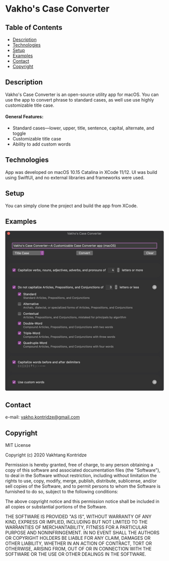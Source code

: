 # Vakho's Case Converter

## Table of Contents
- [Description](#description)
- [Technologies](#technologies)
- [Setup](#setup)
- [Examples](#examples)
- [Contact](#contact)
- [Copyright](#copyright)

## Description
Vakho's Case Converter is an open-source utility app for macOS. You can use the app to convert phrase to standard cases, as well use use highly customizable title case.

#### General Features:
- Standard cases—lower, upper, title, sentence, capital, alternate, and toggle
- Customizable title case
- Ability to add custom words

## Technologies
App was developed on macOS 10.15 Catalina in XCode 11/12. UI was build using SwiftUI, and no external libraries and frameworks were used.

## Setup
You can simply clone the project and build the app from XCode.

## Examples
![Main](./Demo/Main.jpg)

## Contact
e-mail: [vakho.kontridze@gmail.com](mailto:vakho.kontridze@gmail.com)

## Copyright
MIT License

Copyright (c) 2020 Vakhtang Kontridze

Permission is hereby granted, free of charge, to any person obtaining a copy
of this software and associated documentation files (the "Software"), to deal
in the Software without restriction, including without limitation the rights
to use, copy, modify, merge, publish, distribute, sublicense, and/or sell
copies of the Software, and to permit persons to whom the Software is
furnished to do so, subject to the following conditions:

The above copyright notice and this permission notice shall be included in all
copies or substantial portions of the Software.

THE SOFTWARE IS PROVIDED "AS IS", WITHOUT WARRANTY OF ANY KIND, EXPRESS OR
IMPLIED, INCLUDING BUT NOT LIMITED TO THE WARRANTIES OF MERCHANTABILITY,
FITNESS FOR A PARTICULAR PURPOSE AND NONINFRINGEMENT. IN NO EVENT SHALL THE
AUTHORS OR COPYRIGHT HOLDERS BE LIABLE FOR ANY CLAIM, DAMAGES OR OTHER
LIABILITY, WHETHER IN AN ACTION OF CONTRACT, TORT OR OTHERWISE, ARISING FROM,
OUT OF OR IN CONNECTION WITH THE SOFTWARE OR THE USE OR OTHER DEALINGS IN THE
SOFTWARE.
